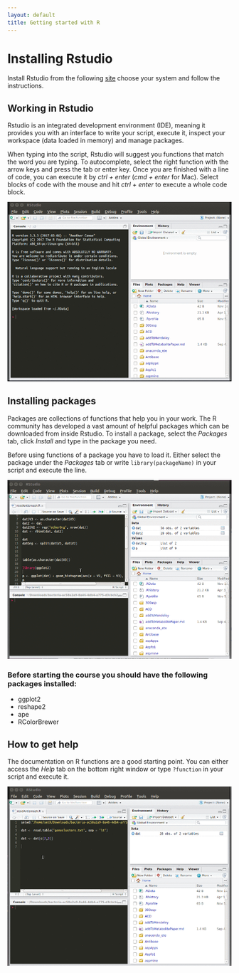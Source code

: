 ```yaml
---
layout: default
title: Getting started with R
---
```


# Installing Rstudio

Install Rstudio from the following [site](https://www.rstudio.com/products/RStudio/) choose your system and follow the instructions.

## Working in Rstudio

Rstudio is an integrated development environment (IDE), meaning it provides you with an interface to write your script, execute it, inspect your workspace (data loaded in memory) and manage packages.

When typing into the script, Rstudio will suggest you functions that match the word you are typing. To autocomplete, select the right function with the arrow keys and press the tab or enter key. Once you are finished with a line of code, you can execute it by *ctrl + enter* (*cmd + enter* for Mac). Select blocks of code with the mouse and hit *ctrl + enter* to execute a whole code block.

![working window](figures/intro.gif)


## Installing packages

Packages are collections of functions that help you in your work. The R community has developed a vast amount of helpful packages which can be downloaded from inside Rstudio. To install a package, select the *Packages* tab, click *Install* and type in the package you need.

Before using functions of a package you have to load it. Either select the package under the *Packages* tab or write ```library(packageName)``` in your script and execute the line.

![installing packages](figures/installPackages.gif)  

### Before starting the course you should have the following packages installed:

* ggplot2
* reshape2
* ape
* RColorBrewer


## How to get help

The documentation on R functions are a good starting point. You can either access the *Help* tab on the bottom right window or type ```?function``` in your script and execute it.

![Accessing R help](figures/Rhelp.gif)
